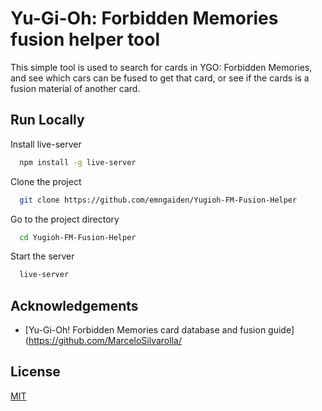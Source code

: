 
# Yu-Gi-Oh: Forbidden Memories fusion helper tool

This simple tool is used to search for cards in YGO: Forbidden Memories, and see which cars can be fused to get that card, or see if the cards is a fusion material of another card.



## Run Locally

Install live-server

```bash
  npm install -g live-server
```

Clone the project

```bash
  git clone https://github.com/emngaiden/Yugioh-FM-Fusion-Helper
```

Go to the project directory

```bash
  cd Yugioh-FM-Fusion-Helper
```

Start the server

```bash
  live-server
```


## Acknowledgements

 - [Yu-Gi-Oh! Forbidden Memories card database and fusion guide](https://github.com/MarceloSilvarolla/


## License

[MIT](https://choosealicense.com/licenses/mit/)

